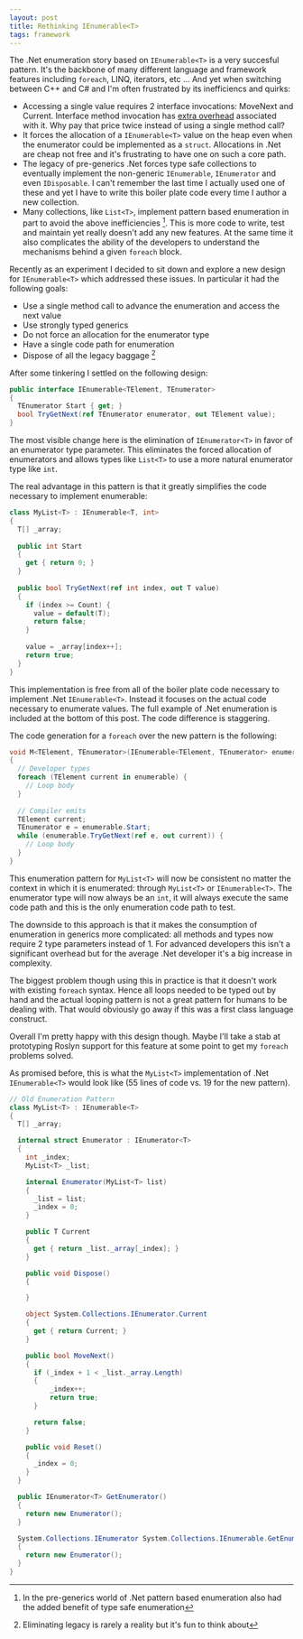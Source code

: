 ```yaml
---
layout: post
title: Rethinking IEnumerable<T> 
tags: framework
---
```


The .Net enumeration story based on `IEnumerable<T>` is a very succesful pattern.  It's the backbone of many different language and framework features including `foreach`, LINQ, iterators, etc ...  And yet when switching between C++ and C# and I'm often frustrated by its inefficiencs and quirks: 

* Accessing a single value requires 2 interface invocations: MoveNext and Current.  Interface method invocation has [extra overhead](http://msdn.microsoft.com/en-us/magazine/cc163791.aspx#S12) associated with it.  Why pay that price twice instead of using a single method call?
* It forces the allocation of a `IEnumerable<T>` value on the heap even when the enumerator could be implemented as a `struct`.  Allocations in .Net are cheap not free and it's frustrating to have one on such a core path. 
* The legacy of pre-generics .Net forces type safe collections to eventually implement the non-generic `IEnumerable`, `IEnumerator` and even `IDisposable`.  I can't remember the last time I actually used one of these and yet I have to write this boiler plate code every time I author a new collection.  
* Many collections, like `List<T>`, implement pattern based enumeration in part to avoid the above inefficiencies [^1]. This is more code to write, test and maintain yet really doesn't add any new features.  At the same time it also complicates the ability of the developers to understand the mechanisms behind a given `foreach` block.  

Recently as an experiment I decided to sit down and explore a new design for `IEnumerable<T>` which addressed these issues.  In particular it had the following goals: 

* Use a single method call to advance the enumeration and access the next value 
* Use strongly typed generics
* Do not force an allocation for the enumerator type
* Have a single code path for enumeration 
* Dispose of all the legacy baggage [^2]

After some tinkering I settled on the following design: 

``` csharp
public interface IEnumerable<TElement, TEnumerator>
{
  TEnumerator Start { get; } 
  bool TryGetNext(ref TEnumerator enumerator, out TElement value);
}
```

The most visible change here is the elimination of `IEnumerator<T>` in favor of an enumerator type parameter.  This eliminates the forced allocation of enumerators and allows types like `List<T>` to use a more natural enumerator type like `int`.  

The real advantage in this pattern is that it greatly simplifies the code necessary to implement enumerable:

``` csharp
class MyList<T> : IEnumerable<T, int>
{
  T[] _array;
  
  public int Start 
  { 
    get { return 0; } 
  }
  
  public bool TryGetNext(ref int index, out T value)
  {
    if (index >= Count) { 
      value = default(T);
      return false;
    }
    
    value = _array[index++];
    return true;
  }
}
```

This implementation is free from all of the boiler plate code necessary to implement .Net `IEnumerable<T>`.  Instead it focuses on the actual code necessary to enumerate values.  The full example of .Net enumeration is included at the bottom of this post.  The code difference is staggering.  

The code generation for a `foreach` over the new pattern is the following:

``` csharp
void M<TElement, TEnumerator>(IEnumerable<TElement, TEnumerator> enumerable)
{
  // Developer types 
  foreach (TElement current in enumerable) {
    // Loop body
  }
  
  // Compiler emits 
  TElement current;
  TEnumerator e = enumerable.Start;
  while (enumerable.TryGetNext(ref e, out current)) {
    // Loop body 
  }
}
```

This enumeration pattern for `MyList<T>` will now be consistent no matter the context in which it is enumerated: through `MyList<T>` or `IEnumerable<T>`.  The enumerator type will now always be an `int`, it will always execute the same code path and this is the only enumeration code path to test.  

The downside to this approach is that it makes the consumption of enumeration in generics more complicated: all methods and types now require 2 type parameters instead of 1.  For advanced developers this isn't a significant overhead but for the average .Net developer it's a big increase in complexity.  

The biggest problem though using this in practice is that it doesn't work with existing `foreach` syntax.  Hence all loops needed to be typed out by hand and the actual looping pattern is not a great pattern for humans to be dealing with.  That would obviously go away if this was a first class language construct.  

Overall I'm pretty happy with this design though. Maybe I'll take a stab at prototyping Roslyn support for this feature at some point to get my `foreach` problems solved.  

As promised before, this is what the `MyList<T>` implementation of .Net `IEnumerable<T>` would look like (55 lines of code vs. 19 for the new pattern).  

``` csharp
// Old Enumeration Pattern 
class MyList<T> : IEnumerable<T>
{
  T[] _array;

  internal struct Enumerator : IEnumerator<T>
  {
    int _index;
    MyList<T> _list;

    internal Enumerator(MyList<T> list)
    {
      _list = list;
      _index = 0;
    }

    public T Current
    {
      get { return _list._array[_index]; }
    }

    public void Dispose()
    {

    }

    object System.Collections.IEnumerator.Current
    {
      get { return Current; }
    }

    public bool MoveNext()
    {
      if (_index + 1 < _list._array.Length)
      {
          _index++;
          return true;
      }

      return false;
    }

    public void Reset()
    {
      _index = 0;
    }
  }

  public IEnumerator<T> GetEnumerator()
  {
    return new Enumerator();
  }

  System.Collections.IEnumerator System.Collections.IEnumerable.GetEnumerator()
  {
    return new Enumerator();
  }
}
```


[^1]: In the pre-generics world of .Net pattern based enumeration also had the added benefit of type safe enumeration 
[^2]: Eliminating legacy is rarely a reality but it's fun to think about

